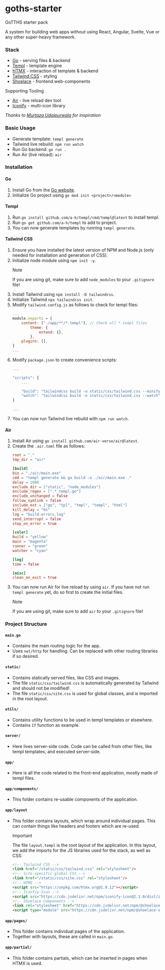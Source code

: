 # goths-starter
GoTTHS starter pack

A system for building web apps without using React, Angular, Svelte, Vue or any other super-heavy framework. 

### Stack
* [Go](https://go.dev) - serving files & backend
* [Templ](https://templ.guide/) - template engine
* [HTMX](https://htmx.org/docs/) - interaction of template & backend
* [Tailwind CSS](https://tailwindcss.com/docs/) - styling
* [Shoelace](https://shoelace.style/) - frontend web-components

Supporting Tooling
* [Air](https://github.com/air-verse/air) - live reload dev tool
* [Iconify](https://iconify.design/) - multi-icon library

_Thanks to [Murtaza Udaipurwala](https://blog.murtazau.xyz/templ-tailwind-htmx) for inspiration_

### Basic Usage
* Generate template: `templ generate`
* Tailwind live rebuild: `npm run watch`
* Run Go backend: `go run .`
* Run Air (live reload): `air`

### Installation
#### Go
1. Install Go from the [Go website](https://go.dev).
2. Initialize Go project using `go mod init <project>/<module>`
#### Templ
1. Run `go install github.com/a-h/templ/cmd/templ@latest` to install templ.
2. Run `go get github.com/a-h/templ` to add to project.
3. You can now generate templates by running `templ generate`.
#### Tailwind CSS
1. Ensure you have installed the latest version of NPM and Node.js (only needed for installation and generation of CSS).
2. Initialize node module using `npm init -y`.
    > [!NOTE]
    > If you are using git, make sure to add `node_modules` to your `.gitignore` file!
3. Install Tailwind using `npm install -D tailwindcss`.
4. Initialize Tailwind `npx tailwindcss init`.
5. Modify `tailwind.config.js` as follows to check for templ files:
    ```javascript
    ...
    module.exports = {
        content: ["./app/**/*.templ"], // Check all *.templ files
            theme: {
                extend: {},
            },
        plugins: [],
    }
    ...
    ```
6. Modify `package.json` to create convenience scripts:
    ```javascript
    ...

    "scripts": {
        ...

        "build": "tailwindcss build -o static/css/tailwind.css --minify",
        "watch": "tailwindcss build -o static/css/tailwind.css --watch"
    }
    
    ...
    ```
7. You can now run Tailwind live rebuild with `npm run watch`.
#### Air
1. Install Air using `go install github.com/air-verse/air@latest`.
2. Create the `.air.toml` file as follows:
    ```toml
    root = "."
    tmp_dir = "air"

    [build]
    bin = "./air/main.exe"
    cmd = "templ generate && go build -o ./air/main.exe ."
    delay = 1000
    exclude_dir = ["static", "node_modules"]
    exclude_regex = [".*_templ.go"]
    exclude_unchanged = false
    follow_symlink = false
    include_ext = ["go", "tpl", "tmpl", "templ", "html"]
    kill_delay = "0s"
    log = "build-errors.log"
    send_interrupt = false
    stop_on_error = true

    [color]
    build = "yellow"
    main = "magenta"
    runner = "green"
    watcher = "cyan"

    [log]
    time = false

    [misc]
    clean_on_exit = true
    ```
3. You can now run Air for live reload by using `air`. If you have not run `templ generate` yet, do so first to create the initial files.
    > [!NOTE]
    > If you are using git, make sure to add `air` to your `.gitignore` file!
### Project Structure
#### `main.go`
* Contains the main routing logic for the app.
* Uses `net/http` for handling. Can be replaced with other routing libraries if so desired.
#### `static/`
* Contains statically served files, like CSS and images.
* The file `static/css/tailwind.css` is automatically generated by Tailwind and should not be modified!
* The file `static/css/site.css` is used for global classes, and is imported in the root layout.
#### `utils/`
* Contains utility functions to be used in templ templates or elsewhere.
* Contains `If` function as example.
#### `server/`
* Here lives server-side code. Code can be called from other files, like templ templates, and executed server-side.
#### `app/`
* Here is all the code related to the front-end application, mostly made of templ files.
#### `app/components/`
* This folder contains re-usable components of the application.
#### `app/layout`
* This folder contains layouts, which wrap around individual pages. This can contain things like headers and footers which are re-used.
    > [!IMPORTANT]
    > The file `layout.templ` is the root layout of the application. In this layout, we add the imports for the JS libraries used for the stack, as well as CSS:
    > ```html
    > <!-- Tailwind CSS -->
    > <link href="/static/css/tailwind.css" rel="stylesheet"/>
    > <!-- Site-specific global CSS -->
    > <link href="/static/css/site.css" rel="stylesheet"/>
    > <!-- HTMX -->
    > <script src="https://unpkg.com/htmx.org@1.9.12"></script>
    > <!-- Iconfiy-Icon -->
    > <script src="https://cdn.jsdelivr.net/npm/iconify-icon@2.1.0/dist/iconify-icon.min.js"></script>
    > <!-- Shoelace Components -->
    > <link rel="stylesheet" href="https://cdn.jsdelivr.net/npm/@shoelace-style/shoelace@2.18.0/cdn/themes/light.css"/>
    > <script type="module" src="https://cdn.jsdelivr.net/npm/@shoelace-style/shoelace@2.18.0/cdn/shoelace-autoloader.js"></script>
    > ```
#### `app/pages/`
* This folder contains individual pages of the application.
* Together with layouts, these are called in `main.go`.
#### `app/partial/`
* This folder contains partials, which can be inserted in pages when HTMX is used.